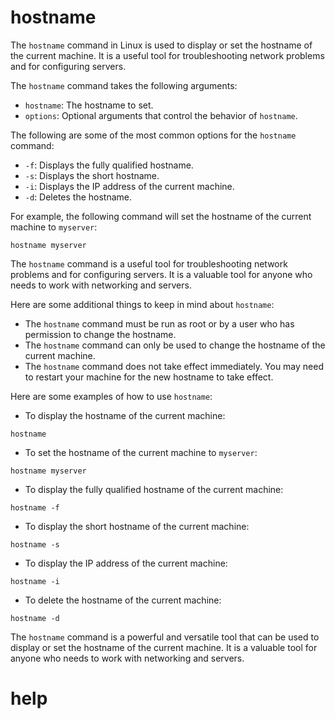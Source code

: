 # hostname

The `hostname` command in Linux is used to display or set the hostname of the current machine. It is a useful tool for troubleshooting network problems and for configuring servers.

The `hostname` command takes the following arguments:

* `hostname`: The hostname to set.
* `options`: Optional arguments that control the behavior of `hostname`.

The following are some of the most common options for the `hostname` command:

* `-f`: Displays the fully qualified hostname.
* `-s`: Displays the short hostname.
* `-i`: Displays the IP address of the current machine.
* `-d`: Deletes the hostname.

For example, the following command will set the hostname of the current machine to `myserver`:

```
hostname myserver
```

The `hostname` command is a useful tool for troubleshooting network problems and for configuring servers. It is a valuable tool for anyone who needs to work with networking and servers.

Here are some additional things to keep in mind about `hostname`:

* The `hostname` command must be run as root or by a user who has permission to change the hostname.
* The `hostname` command can only be used to change the hostname of the current machine.
* The `hostname` command does not take effect immediately. You may need to restart your machine for the new hostname to take effect.

Here are some examples of how to use `hostname`:

* To display the hostname of the current machine:
```
hostname
```
* To set the hostname of the current machine to `myserver`:
```
hostname myserver
```
* To display the fully qualified hostname of the current machine:
```
hostname -f
```
* To display the short hostname of the current machine:
```
hostname -s
```
* To display the IP address of the current machine:
```
hostname -i
```
* To delete the hostname of the current machine:
```
hostname -d
```

The `hostname` command is a powerful and versatile tool that can be used to display or set the hostname of the current machine. It is a valuable tool for anyone who needs to work with networking and servers.


# help 

```

```

